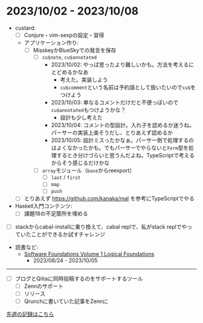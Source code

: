 # 2023/10/02 - 2023/10/08

- custard:
    - [ ] Conjure・vim-sexpの設定・習得
    - アプリケーション作り:
        - [ ] MisskeyかBlueSkyでの発言を保存
            - [ ] `cu$note`, `cu$annotated`
                - 2023/10/02: やっぱ思ったより難しいかも。方法を考えるにとどめるかなあ
                    - 考えた。実装しよう
                    - `cu$comment`という名前は予約語として扱いたいので`cu$`をつけよう
                - 2023/10/03: 単なるコメントだけだと不便っぽいので`cu$annotated`もつけようかな？
                    - 設計も少し考えた
                - 2023/10/04: コメントの型設計。入れ子を認めるか迷うね。パーサーの実装上楽そうだし、とりあえず認めるか
                - 2023/10/05: 設計ミスったかなぁ。パーサー側で処理するのはよくなかったかも。でもパーサーでやらないと`Form`型を処理するとき分けづらいと思うんだよね。TypeScriptで考えるからそう感じるだけかな
            - [ ] `array`モジュール（`base`からreexport）
                - [ ] `last` / `first`
                - [ ] `map`
                - [ ] `push`
    - [ ] とりあえず <https://github.com/kanaka/mal> を参考にTypeScriptでやる
- Haskell入門コンテンツ:
    - [ ] 課題18の不足箇所を埋める
- [ ] stackからcabal-installに乗り換えて、cabal replで、私がstack replでやっていたことができるか試すチャレンジ
- 読書など:
    - [Software Foundations Volume 1 Logical Foundations](https://softwarefoundations.cis.upenn.edu/lf-current/index.html)
        - 2023/08/24 - 2023/10/05

------

- [ ] ブログとQiitaに同時投稿するのをサポートするツール
    - [ ] Zennのサポート
    - [ ] リリース
    - [ ] Qrunchに書いていた記事をZennに

[先週の記録はこちら](https://github.com/igrep/daily-commits/blob/dbfe6ae90079db8b366bd29d039f1e7c033ce1c0/yesterday.md)
